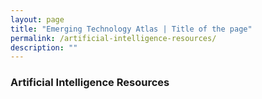 ```yaml
---
layout: page
title: "Emerging Technology Atlas | Title of the page"
permalink: /artificial-intelligence-resources/
description: ""
---
```


### Artificial Intelligence Resources
